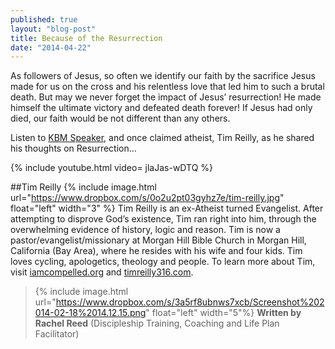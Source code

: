 ```yaml
---
published: true
layout: "blog-post"
title: Because of the Resurrection
date: "2014-04-22"
---
```


As followers of Jesus, so often we identify our faith by the sacrifice Jesus made for us on the cross and his relentless love that led him to such a brutal death. But may we never forget the impact of Jesus’ resurrection!  He made himself the ultimate victory and defeated death forever! If Jesus had only died, our faith would be not different than any others.

Listen to <a href="http://www.kbm.org/speakers" target="_blank">KBM Speaker</a>, and once claimed atheist, Tim Reilly, as he shared his thoughts on Resurrection…

{% include youtube.html video= jlaJas-wDTQ %}

##Tim Reilly
{% include image.html url="https://www.dropbox.com/s/0o2u2pt03gyhz7e/tim-reilly.jpg" float="left" width="3" %} Tim Reilly is an ex-Atheist turned Evangelist. After attempting to disprove God’s existence, Tim ran right into him, through the overwhelming evidence of history, logic and reason. Tim is now a pastor/evangelist/missionary at Morgan Hill Bible Church in Morgan Hill, California (Bay Area), where he resides with his wife and four kids. Tim loves cycling, apologetics, theology and people. To learn more about Tim, visit <a href="http://www.iamcompelled.org" target="_blank">iamcompelled.org</a> and <a href="http://www.timreilly316.com" target="_blank">timreilly316.com</a>.

>{% include image.html url="https://www.dropbox.com/s/3a5rf8ubnws7xcb/Screenshot%202014-02-18%2014.12.15.png" float="left" width="5"%} **Written by Rachel Reed**       (Discipleship Training, Coaching and Life Plan Facilitator)